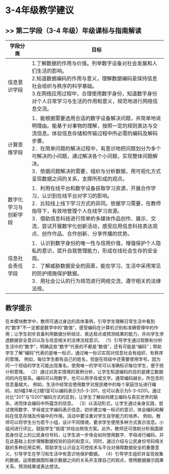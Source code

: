 # 3-4年级教学建议

## >> 第二学段（3-4 年级）年级课标与指南解读

| 学段分类	| 目标 |
|---|---|
| 信息意识学段 | 1.了解数据的作用与价值。列举数字设备对社会发展和人们生活的影响。<br/> 2.知道数据编码的作用与意义，理解数据编码是保持信息社会组织与秩序的科学基础。<br/> 3.在网络应用过程中，合理使用数字身份，知道数字身份对个人日常学习与生活的作用和意义，规范地进行网络信息交流。|
| 计算思维学段  |1．能根据需要选用合适的数字设备解决问题，并简单地说明理由。能基于对事物的理解，按照一定的规则表达与交流信息。体验信息存储和传输过程中所必需的编码及解码步骤。<br/>2．在简单问题的解决过程中，有意识地把问题划分为多个可解决的小问题，通过解决各个小问题，实现整体问题解决。<br/>3．依据问题解决的需要，组织与分析数据，用可视化方式呈现数据之间的关系，支撑所形成的观点。|
| 数字化学习与创新学段  |1．利用在线平台和数字设备获取学习资源，开展合作学习，认识到在线平台对学习的影响。<br/>2．比较线上线下学习方式的异同。依据学习需要，在教师指导下，有效地管理个人在线学习资源。<br/>3．借助信息科技进行简单的多媒体作品创作、展示、交流，尝试开展数字化创新活动，感受应用信息科技表达观点、创作作品、合作创新、分享传播的优势。|
| 信息社会责任学段  | 1．认识到数字身份的唯一性与信用价值，增强保护个人隐私的意识，提升自我管理能力，形成在线社会生存的安全观。<br/>2．了解威胁数据安全的因素，能在学习、生活中采用常见的防护措施保护数据。<br/>3．用社会公认的行为规范进行网络交流，遵守相关的法律法规。|
 

## 教学提示
在本模块教学中，教师可通过身边的具体事例，引导学生理解日常生活中看到的“数字”不一定都是数学中的“数值”，感受编码在计算机识别和准确管理中的作用；让学生初步具备利用数据分析结论、表达观点或预测结果的能力，并向学生渗透数据安全意识以及与信息相关的法律法规意识。
（1）引导学生通过观察和分析生活中的“数字”，明确这些“数字”代表的不都是“数值”，还有可能是“编码”；帮助学生了解“编码”代表的是唯一标识，通过唯一标识实现对信息社会有组织、有秩序的管理。
例如，每位学生都有自己的姓名，但是在班级中还需要使用学号。因为同一个班级的学生可能出现重名，使用唯一的学号可以准确标识每位学生，便于统计和管理。
（2）通过对真实情境的案例分析，让学生知道编码的目的是建立数据间的内在联系。编码可以用数字，也可以用字母或文字。通常编码越长，所包含的信息量越大。
例如，生活中经常会使用数字对居民楼中的每个家庭住址进行编码，如5幢3单元2楼1室可以编码表示为5-3-201，也可以表示为5-3-0201。通过对比“201”与“0201”编码方式的区别，让学生了解如何建立编码与真实世界的联系，进而体会编码中所蕴含的信息。
（3）以活动形式，让学生通过亲身实践，尝试使用数字、字母或文字编码表示信息，初步建立唯一标识的意识，体会编码和解码在信息存储及传输中的作用。活动中要注重对学生自学能力的培养。
例如，教师可以将学生分为若干小组，设计不同情境，要求学生使用多种方式表示信息。小组间进行评比，鼓励学生“挑错”并给出修改方案。此外，教师还可借助分析我国居民身份证上的公民身份号码，让学生进一步体会如何使用数字、字母进行编码，并在此基础上初步理解数据校验的目的和意义。同时，通过介绍与公民身份号码相关联的多种应用实例，帮助学生认识自主可控技术与平台对保障数据安全的重要意义，引导学生在学习和生活中有意识地保护数据。
（4）引导学生组织并呈现收集的数据，运用数据图形展示数据之间的关系并支撑自己的观点，使用数据展示因果关系、预测结果或表达想法。